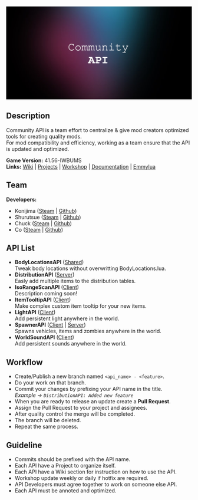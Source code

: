 ![Banner](https://github.com/Konijima/PZ-Community-API/blob/master/banner.png?raw=true)
  
## Description
Community API is a team effort to centralize & give mod creators optimized tools for creating quality mods.  
For mod compatibility and efficiency, working as a team ensure that the API is updated and optimized.  
  
**Game Version:** 41.56-IWBUMS  
**Links:** [Wiki](https://github.com/Konijima/PZ-Community-API/wiki) | [Projects](https://github.com/Konijima/PZ-Community-API/projects) | [Workshop](https://github.com/Konijima/PZ-Community-API) | [Documentation](https://quarantin.github.io/zomboid-javadoc/41.56/) | [Emmylua](https://emmylua.github.io/)
  
## Team
**Developers:** 
- Konijima ([Steam](https://steamcommunity.com/id/konijima/myworkshopfiles/?appid=108600) | [Github](https://github.com/Konijima))  
- Shurutsue ([Steam](https://steamcommunity.com/id/Shurutsue/myworkshopfiles/?appid=108600) | [Github](https://github.com/Shurutsue))  
- Chuck ([Steam](https://steamcommunity.com/id/Chuckleberry_Finn/myworkshopfiles/?appid=108600) | [Github](https://github.com/ChuckTheSheep))  
- Co ([Steam](https://steamcommunity.com/profiles/76561198056536755/myworkshopfiles/?appid=108600) | [Github](https://github.com/quarantin))  
  
## API List
- **BodyLocationsAPI** ([Shared](https://github.com/Konijima/PZ-Community-API/tree/master/media/lua/shared/BodyLocationsAPI))  
Tweak body locations without overwritting BodyLocations.lua.  
- **DistributionAPI** ([Server](https://github.com/Konijima/PZ-Community-API/tree/master/media/lua/server/DistributionAPI))  
Easly add multiple items to the distribution tables.  
- **IsoRangeScanAPI** ([Client](https://github.com/Konijima/PZ-Community-API/tree/master/media/lua/client/IsoRangeScanAPI))  
Description coming soon!  
- **ItemTooltipAPI** ([Client](https://github.com/Konijima/PZ-Community-API/tree/master/media/lua/client/ItemTooltipAPI))  
Make complex custom item tooltip for your new items.  
- **LightAPI** ([Client](https://github.com/Konijima/PZ-Community-API/tree/master/media/lua/client/LightAPI))  
Add persistent light anywhere in the world.  
- **SpawnerAPI** ([Client](https://github.com/Konijima/PZ-Community-API/tree/master/media/lua/client/SpawnerAPI) | [Server](https://github.com/Konijima/PZ-Community-API/tree/master/media/lua/server/SpawnerAPI))  
Spawns vehicles, items and zombies anywhere in the world.
- **WorldSoundAPI** ([Client](https://github.com/Konijima/PZ-Community-API/tree/master/media/lua/client/WorldSoundAPI))  
Add persistent sounds anywhere in the world.  
  
## Workflow
- Create/Publish a new branch named `<api_name> - <feature>`.  
- Do your work on that branch.  
- Commit your changes by prefixing your API name in the title.  
*Example -> `DistributionAPI: Added new feature`*  
- When you are ready to release an update create a **Pull Request**.  
- Assign the Pull Request to your project and assignees.  
- After quality control the merge will be completed.  
- The branch will be deleted.  
- Repeat the same process.  
  
## Guideline
- Commits should be prefixed with the API name.  
- Each API have a Project to organize itself.  
- Each API have a Wiki section for instruction on how to use the API.  
- Workshop update weekly or daily if hotfix are required.  
- API Developers must agree together to work on someone else API.  
- Each API must be annoted and optimized.  
